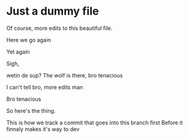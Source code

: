 # Just a dummy file


Of course, more edits to this beautiful file.

Here we go again

Yet again

Sigh, 

wetin de sup?
The wolf is there, bro tenacious


I can't tell 
bro, more edits man


Bro tenacious


So here's the thing.

This is how we track a commit that goes into this branch first
Before it finnaly makes it's way to dev
